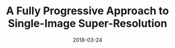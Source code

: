 ---
title: "A Fully Progressive Approach to Single-Image Super-Resolution"
collection: publications
permalink: /publication/prosr
date: 2018-03-24
venue: "CVPR NTIRE Workshop"
city: "Salt Lake City"
state: "Utah"
thumbnail: "prosr.png"
authors: "Y. Wang, F. Perazzi, B. McWilliams, A. and O. Sorkine-Hornung, C. Schroers"
uri: prosr.pdf
arxiv: https://arxiv.org/abs/1804.02900
bibtex: prosr.txt
source: https://github.com/fperazzi/proSR
project: https://yifita.github.io/publication/prosr/
data:
---